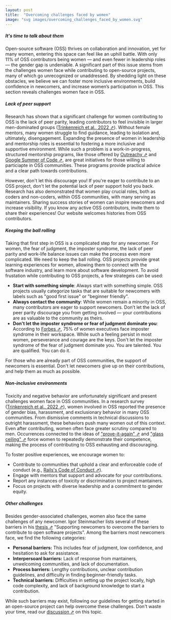 ```yaml
---
layout: post
title:  "Overcoming challenges faced by women"
image: "svg images/overcoming_challenges_faced_by_women.svg"
---
```


##### It's time to talk about them
Open-source software (OSS) thrives on collaboration and innovation, yet for many women, entering this space can feel like an uphill battle. With only 11% of OSS contributors being women — and even fewer in leadership roles — the gender gap is undeniable. A significant part of this issue stems from the challenges women face while contributing to open-source projects, many of which go unrecognized or unaddressed. By shedding light on these obstacles, we believe we can foster more inclusive environments, build confidence in newcomers, and increase women’s participation in OSS. This section reveals challenges women face in OSS.

##### Lack of peer support
Research has shown that a significant challenge for women contributing to OSS is the lack of peer parity, leading contributors to feel invisible in larger men-dominated groups (<a class="paper" target="__blank" href="https://dl.acm.org/doi/full/10.1145/3510460?casa_token=Byrbr08Ixd0AAAAA%3AeYpmhNfBa0laTMBfKMPItVYE3Ecz7Lu2Wk2PvxmK1DumMQm1toYlm-glh8xHKwIcKsIqEoNOtOdD">Trinkenreich et al., 2022 ⇗</a>). Without female mentors, many women struggle to find guidance, leading to isolation and, ultimately, disengagement. Expanding the presence of women in leadership and mentorship roles is essential to fostering a more inclusive and supportive environment. While such a problem is a work-in-progress, structured mentorship programs, like those offered by <a class="paper" target="__blank" href="https://www.outreachy.org/">Outreachy ⇗</a> and <a class="paper" target="__blank" href="https://summerofcode.withgoogle.com/">Google Summer of Code ⇗</a>, are great initiatives for those willing to particiapte in OSS communities. These programs provide practical advice and a clear path towards contributions. 

However, don't let this discourage you! If you're eager to contribute to an OSS project, don't let the potential lack of peer support hold you back. Research has also demonstrated that women play crucial roles, both as coders and non-coders, within OSS communities, with many serving as maintainers. Sharing success stories of women can inspire newcomers and increase visibility. If you know any active OSS contributors, invite them to share their experiences! Our website welcomes histories from OSS contributors.

##### Keeping the ball rolling
Taking that first step in OSS is a complicated step for any newcomer. For women, the fear of judgment, the imposter syndrome, the lack of peer parity and work-life balance issues can make the process even more complicated. We need to keep the ball rolling. OSS projects provide great learning experiences for women, allowing them to connect with the software industry, and learn more about software development. To avoid frustation while contributing to OSS projects, a few strategeis can be used:

- **Start with something simple**: Always start with something simple. OSS projects usually categorize tasks that are suitable for newcomers with labels such as "good first issue" or "beginner friendly".
- **Always contact the community**: While women remain a minority in OSS, many contributors are eager to support newcomers. Don’t let the lack of peer parity discourage you from getting involved — your contributions are as valuable to the community as theirs.
- **Don't let the imposter syndrome or fear of judgment dominate you**: According to <a class="paper" target="__blank" href="https://www.forbes.com/sites/lucianapaulise/2023/03/08/75-of-women-executives-experience-imposter-syndrome-in-the-workplace/">Forbes ⇗</a>, 75% of women executives face imposter syndrome in their workspace. While such a feeling persist in most women, perseverance and courage are the keys. Don't let the imposter syndrome of the fear of judgment dominate you. You are talented. You are qualified. You can do it.

For those who are already part of OSS communities, the support of newcomers is essential. Don't let newcomers give up on their contributions, and help them as much as possible. 

##### Non-inclusive environments
Toxicity and negative behavior are unfortunately significant and present challenges women face in OSS communities. In a research survey (<a class="paper" target="__blank" href="https://dl.acm.org/doi/full/10.1145/3510460?casa_token=Byrbr08Ixd0AAAAA%3AeYpmhNfBa0laTMBfKMPItVYE3Ecz7Lu2Wk2PvxmK1DumMQm1toYlm-glh8xHKwIcKsIqEoNOtOdD">Trinkenreich et al., 2022 ⇗</a>), women involved in OSS reported the presence of gender bias, harassment, and exclusionary behavior in many OSS communities. From dismissive comments in technical discussions to outright harassment, these behaviors push many women out of this context. Even after contributing, women often face greater scrutiny compared to men. Occurrences connected to the ideas of <a class="paper" target="__blank" href="https://hbr.org/2015/03/the-5-biases-pushing-women-out-of-stem">"prove-it-again" ⇗</a> and <a class="paper" target="__blank" href="https://eige.europa.eu/publications-resources/thesaurus/terms/1099?language_content_entity=en">"glass ceiling" ⇗</a> force women to repeatedly demonstrate their competence, making the process of contributing to OSS exhausting and discouraging.

To foster positive experiences, we encourage women to:
- Contribute to communities that uphold a clear and enforceable code of conduct (e.g., <a class="paper" target="__blank" href="https://rubyonrails.org/conduct">Rails's Code of Conduct ⇗</a>).
- Engage with mentors that support and advocate for your contributions.
- Report any instances of toxicity or discrimination to project mantainers.
- Focus on projects with diverse leadership and a commitment to gender equity.

##### Other challenges
Besides gender-associated challenges, women also face the same challenges of any newcomer. Igor Steinmacher lists several of these barriers in his <a class="paper" target="__blank" href="https://www.teses.usp.br/teses/disponiveis/45/45134/tde-30112015-131552/publico/TeseSteinmacher.pdf">thesis ⇗</a> "Supporting newcomers to overcome the barriers to contribute to open software projects". Among the barriers most newcomers face, we find the following categories:

- <b>Personal barriers:</b> This includes fear of judgment, low confidence, and hesitation to ask for assistance.
- <b>Interpersoanl barriers:</b> Lack of response from mantainers, unwelcoming communities, and lack of documentation.
- <b>Process barriers:</b> Lengthy contributions, unclear contribution guidelines, and difficulty in finding beginner-friendly tasks.
- <b>Technical barriers:</b> Difficulties in setting up the project locally, high code complexity, and lack of background knowledge to start a contribution.

While such barriers may exist, following our guidelines for getting started in an open-source project can help overcome these challenges. Don't waste your time, read our <a class="paper" target="__blank" href="http://localhost:4000/posts/starting-in-oss">discussion ⇗</a> on this topic.